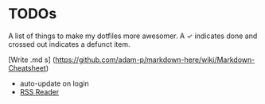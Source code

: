 # TODOs
A list of things to make my dotfiles more awesomer. A ✓ indicates done and crossed out indicates a defunct item.

[Write .md s] (https://github.com/adam-p/markdown-here/wiki/Markdown-Cheatsheet)

- auto-update on login
- [RSS Reader](https://github.com/swanson/stringer)
